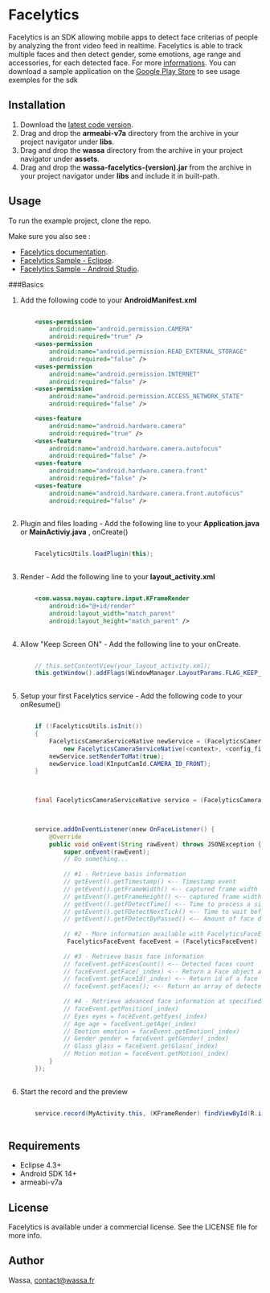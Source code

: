# Facelytics

Facelytics is an SDK allowing mobile apps to detect face criterias of people by analyzing the front video feed in realtime. Facelytics is able to track multiple faces and then detect gender, some emotions, age range and accessories, for each detected face. For more [informations](http://face-lytics.com). You can download a sample application on the [Google Play Store](https://play.google.com/store/apps/details?id=com.wassa.whatsthatface.demo) to see usage exemples for the sdk

## Installation

1. Download the [latest code version](https://github.com/wassafr/Facelytics-Android/archive/master.zip).
2. Drag and drop the **armeabi-v7a** directory from the archive in your project navigator under **libs**.
3. Drag and drop the **wassa** directory from the archive in your project navigator under **assets**.
4. Drag and drop the **wassa-facelytics-(version).jar** from the archive in your project navigator under **libs** and include it in built-path.

## Usage

To run the example project, clone the repo.

Make sure you also see :
- [Facelytics documentation](http://wassafr.github.io/Facelytics-Android/wassa-facelytics-jdoc/).
- [Facelytics Sample - Eclipse](https://github.com/wassafr/Facelytics-Android/tree/master/sample/Sample-Eclipse/).
- [Facelytics Sample - Android Studio](https://github.com/wassafr/Facelytics-Android/tree/master/sample/Sample-AndroidStudio/).

###Basics
1. Add the following code to your **AndroidManifest.xml** 

	```xml
	
		<uses-permission
	        android:name="android.permission.CAMERA"
	        android:required="true" />
	    <uses-permission
	        android:name="android.permission.READ_EXTERNAL_STORAGE"
	        android:required="false" />
	    <uses-permission
	        android:name="android.permission.INTERNET"
	        android:required="false" />
	    <uses-permission
	        android:name="android.permission.ACCESS_NETWORK_STATE"
	        android:required="false" />
	
	    <uses-feature
	        android:name="android.hardware.camera"
	        android:required="true" />
	    <uses-feature
	        android:name="android.hardware.camera.autofocus"
	        android:required="false" />
	    <uses-feature
	        android:name="android.hardware.camera.front"
	        android:required="false" />
	    <uses-feature
	        android:name="android.hardware.camera.front.autofocus"
	        android:required="false" />
	        
    ```


2. Plugin and files loading - Add the following line to your **Application.java** or **MainActiviy.java** , onCreate()

    ```java
    
        FacelyticsUtils.loadPlugin(this);
        
    ```

3. Render - Add the following line to your **layout_activity.xml**

    ```xml
    
        <com.wassa.noyau.capture.input.KFrameRender
            android:id="@+id/render"
            android:layout_width="match_parent"
            android:layout_height="match_parent" />
            
    ```
    
4. Allow "Keep Screen ON" - Add the following line to your onCreate.

    ```java
    
		// this.setContentView(your_layout_activity.xml);
		this.getWindow().addFlags(WindowManager.LayoutParams.FLAG_KEEP_SCREEN_ON);
		
    ```

5. Setup your first Facelytics service - Add the following code to your onResume()

    ```java
    
        if (!FacelyticsUtils.isInit()) 
        {
        	FacelyticsCameraServiceNative newService = (FacelyticsCameraServiceNative) FacelyticsUtils.createInstance(
				new FacelyticsCameraServiceNative(<context>, <config_file>, <licence_key>));
            newService.setRenderToMat(true);
            newService.load(KInputCamId.CAMERA_ID_FRONT);
        }
        
    ```
    ```java
    
        final FacelyticsCameraServiceNative service = (FacelyticsCameraServiceNative) FacelyticsUtils.getInstance();
        
    ```
    ```java
    
        service.addOnEventListener(nnew OnFaceListener() {
			@Override
			public void onEvent(String rawEvent) throws JSONException {
				super.onEvent(rawEvent);
				// Do something...
				
				// #1 - Retrieve basis information
				// getEvent().getTimestamp() <-- Timestamp event
				// getEvent().getFrameWidth() <-- captured frame width
				// getEvent().getFrameHeight() <-- captured frame width
				// getEvent().getFDetectTime() <-- Time to process a simple face detection
				// getEvent().getFDetectNextTick() <-- Time to wait before the next face detection
				// getEvent().getFDetectByPassed() <-- Amount of face detect thread by passed
				
				// #2 - More information available with FacelyticsFaceEvent
				 FacelyticsFaceEvent faceEvent = (FacelyticsFaceEvent) getEvent();
				
				// #3 - Retrieve basis face information
				// faceEvent.getFacesCount() <-- Detected faces count
				// faceEvent.getFace(_index) <-- Return a Face object at specified index
				// faceEvent.getFaceId(_index) <-- Return id of a face at specified index
				// faceEvent.getFaces(); <-- Return an array of detected faces
				
				// #4 - Retrieve advanced face information at specified index
				// faceEvent.getPosition(_index)
				// Eyes eyes = faceEvent.getEyes(_index)
				// Age age = faceEvent.getAge(_index)
				// Emotion emotion = faceEvent.getEmotion(_index)
				// Gender gender = faceEvent.getGender(_index)
				// Glass glass = faceEvent.getGlass(_index)
				// Motion motion = faceEvent.getMotion(_index)
			}
		});
        
    ```

6. Start the record and the preview

    ```java
    
        service.record(MyActivity.this, (KFrameRender) findViewById(R.id.render), true, true);
        
    ```

## Requirements

* Eclipse 4.3+
* Android SDK 14+
* armeabi-v7a

## License

Facelytics is available under a commercial license. See the LICENSE file for more info.

## Author

Wassa, contact@wassa.fr